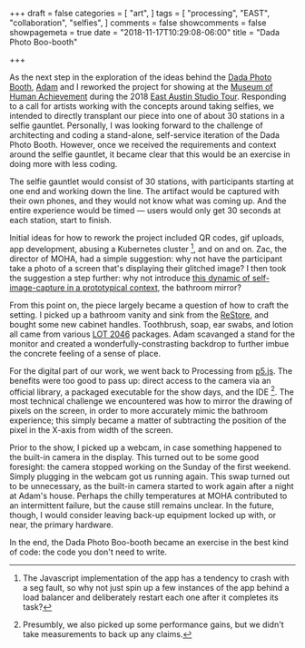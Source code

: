 +++
draft = false
categories = [
  "art",
]
tags = [
  "processing",
  "EAST",
  "collaboration",
  "selfies",
]
comments = false
showcomments = false
showpagemeta = true
date = "2018-11-17T10:29:08-06:00"
title = "Dada Photo Boo-booth"

+++

As the next step in the exploration of the ideas behind the [Dada Photo Booth](https://newschematic.org/projects/dada-photo-booth/), [Adam](http://dezein.co/) and I reworked the project
for showing at the [Museum of Human Achievement](http://themuseumofhumanachievement.com/) during the 2018 [East Austin Studio Tour](http://east.bigmedium.org/about.html). Responding to a call for artists working with the concepts around taking selfies, we intended to directly transplant our piece into one of about 30 stations in a selfie gauntlet. Personally, I was looking forward to the challenge of architecting and coding a stand-alone, self-service iteration of the Dada Photo Booth. However, once we received the requirements and context around the selfie gauntlet, it became clear that this would be an exercise in doing more with less coding.

The selfie gauntlet would consist of 30 stations, with participants starting at one end and working down the line. The artifact would be captured with their own phones, and they would not know what was coming up. And the entire experience would be timed &mdash; users would only get 30 seconds at each station, start to finish.

Initial ideas for how to rework the project included QR codes, gif uploads, app development, abusing a Kubernetes cluster [^1], and on and on. Zac, the director of MOHA, had a simple suggestion: why not have the participant take a photo of a screen that's displaying their glitched image? I then took the suggestion a step further: why not introduce [this dynamic of self-image-capture in a prototypical context](https://www.theguardian.com/fashion/2018/sep/13/decoding-the-power-of-the-bathroom-selfie), the bathroom mirror?

From this point on, the piece largely became a question of how to craft the setting. I picked up a bathroom vanity and sink from the [ReStore](https://www.austinhabitat.org/restore), and bought some new cabinet handles. Toothbrush, soap, ear swabs, and lotion all came from various [LOT 2046](https://lot2046.com) packages. Adam scavanged a stand for the monitor and created a wonderfully-constrasting backdrop to further imbue the concrete feeling of a sense of place.

For the digital part of our work, we went back to Processing from [p5.js](https://p5js.org/). The benefits were too good to pass up: direct access to the camera via an official library, a packaged executable for the show days, and the IDE [^2]. The most technical challenge we encountered was how to mirror the drawing of pixels on the screen, in order to more accurately mimic the bathroom experience; this simply became a matter of subtracting the position of the pixel in the X-axis from width of the screen.

Prior to the show, I picked up a webcam, in case something happened to the built-in camera in the display. This turned out to be some good foresight: the camera stopped working on the Sunday of the first weekend. Simply plugging in the webcam got us running again. This swap turned out to be unnecessary, as the built-in camera started to work again after a night at Adam's house. Perhaps the chilly temperatures at MOHA contributed to an intermittent failure, but the cause still remains unclear. In the future, though, I would consider leaving back-up equipment locked up with, or near, the primary hardware.

In the end, the Dada Photo Boo-booth became an exercise in the best kind of code: the code you don't need to write.

[^1]: The Javascript implementation of the app has a tendency to crash with a seg fault, so why not just spin up a few instances of the app behind a load balancer and deliberately restart each one after it completes its task?

[^2]: Presumbly, we also picked up some performance gains, but we didn't take measurements to back up any claims.